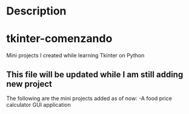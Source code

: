 Description
===========


# tkinter-comenzando
Mini projects I created while learning Tkinter on Python

This file will be updated while I am still adding new project
---------------------------------------------------------------
 
 
 The following are the mini projects added as of now:
 -A food price calculator GUI application
 
 
 
